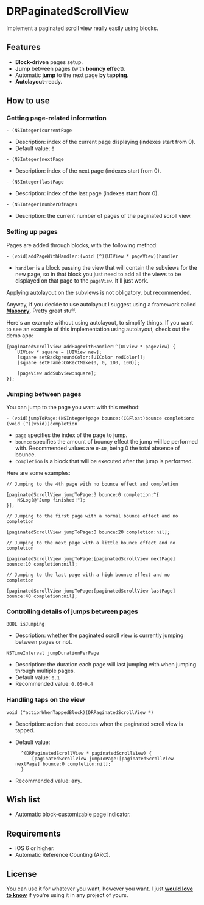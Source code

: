 DRPaginatedScrollView
=====================

Implement a paginated scroll view really easily using blocks.

## Features

- **Block-driven** pages setup.
- **Jump** between pages (with **bouncy effect**).
- Automatic **jump** to the next page **by tapping**.
- **Autolayout**-ready.

## How to use

### Getting page-related information

`- (NSInteger)currentPage`

- Description: index of the current page displaying (indexes start from 0).
- Default value: `0`

`- (NSInteger)nextPage`

- Description: index of the next page (indexes start from 0).

`- (NSInteger)lastPage`

- Description: index of the last page (indexes start from 0).

`- (NSInteger)numberOfPages`

- Description: the current number of pages of the paginated scroll view.

### Setting up pages

Pages are added through blocks, with the following method:

`- (void)addPageWithHandler:(void (^)(UIView * pageView))handler`

- `handler` is a block passing the view that will contain the subviews for the new page, so in that block you just need to add all the views to be displayed on that page to the `pageView`. It'll just work.

Applying autolayout on the subviews is not obligatory, but recommended.

Anyway, if you decide to use autolayout I suggest using a framework called [**Masonry**](https://github.com/cloudkite/Masonry). Pretty great stuff.

Here's an example without using autolayout, to simplify things. If you want to see an example of this implementation using autolayout, check out the demo app:

	[paginatedScrollView addPageWithHandler:^(UIView * pageView) {
        UIView * square = [UIView new];
        [square setBackgroundColor:[UIColor redColor]];
        [square setFrame:CGRectMake(0, 0, 100, 100)];
        
        [pageView addSubview:square];
    }];

### Jumping between pages

You can jump to the page you want with this method:

`- (void)jumpToPage:(NSInteger)page bounce:(CGFloat)bounce completion:(void (^)(void))completion`

- `page` specifies the index of the page to jump.
- `bounce` specifies the amount of bouncy effect the jump will be performed with. Recommended values are `0`-`40`, being 0 the total absence of bounce.
- `completion` is a block that will be executed after the jump is performed.

Here are some examples:
	
	// Jumping to the 4th page with no bounce effect and completion
	
	[paginatedScrollView jumpToPage:3 bounce:0 completion:^{
		NSLog(@"Jump finished!");
	}];
	
	// Jumping to the first page with a normal bounce effect and no completion
	
	[paginatedScrollView jumpToPage:0 bounce:20 completion:nil];
	
	// Jumping to the next page with a little bounce effect and no completion
	
	[paginatedScrollView jumpToPage:[paginatedScrollView nextPage] bounce:10 completion:nil];
	
	// Jumping to the last page with a high bounce effect and no completion
	
	[paginatedScrollView jumpToPage:[paginatedScrollView lastPage] bounce:40 completion:nil];

### Controlling details of jumps between pages

`BOOL isJumping`

- Description: whether the paginated scroll view is currently jumping between pages or not.

`NSTimeInterval jumpDurationPerPage`

- Description: the duration each page will last jumping with when jumping through multiple pages.
- Default value: `0.1`
- Recommended value: `0.05`-`0.4`

### Handling taps on the view

`void (^actionWhenTappedBlock)(DRPaginatedScrollView *)`

- Description: action that executes when the paginated scroll view is tapped.
- Default value:

		^(DRPaginatedScrollView * paginatedScrollView) {
			[paginatedScrollView jumpToPage:[paginatedScrollView nextPage] bounce:0 completion:nil];
		}
		
- Recommended value: any.

## Wish list

- Automatic block-customizable page indicator.

## Requirements

- iOS 6 or higher.
- Automatic Reference Counting (ARC).

## License

You can use it for whatever you want, however you want. I just **[would love to know](mailto:dromaguirre@gmail.com)** if you're using it in any project of yours.